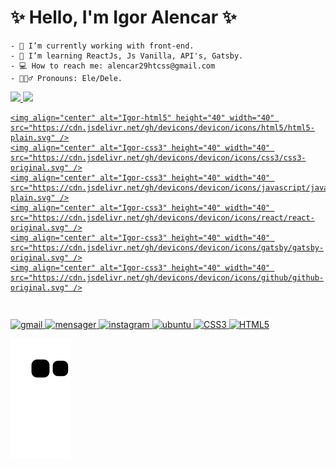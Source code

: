 <h1>✨ Hello, I'm Igor Alencar ✨</h1>


  
<div>
    
    - 🤖 I’m currently working with front-end.
    - 🧠 I’m learning ReactJs, Js Vanilla, API's, Gatsby.
    - 💻 How to reach me: alencar29htcss@gmail.com
    - 🙋🏻‍♂️ Pronouns: Ele/Dele.
      
</div>

<div style="display: flex">
  <a href="https://github.com/Al3ncar">
  <img src="https://github-readme-stats.vercel.app/api?username=Al3ncar&show_icons=true&theme=github_dark&include_all_commits=true&count_privado=true"  height="150">
  <img height="150em" src="https://github-readme-stats.vercel.app/api/top-langs/?username=Al3ncar&layout=compact&langs_count=18&theme=github_dark"/> 
</div>
  
<div style="display: flex">
  
    <img align="center" alt="Igor-html5" height="40" width="40" src="https://cdn.jsdelivr.net/gh/devicons/devicon/icons/html5/html5-plain.svg" />
    <img align="center" alt="Igor-css3" height="40" width="40" src="https://cdn.jsdelivr.net/gh/devicons/devicon/icons/css3/css3-original.svg" />
    <img align="center" alt="Igor-css3" height="40" width="40" src="https://cdn.jsdelivr.net/gh/devicons/devicon/icons/javascript/javascript-plain.svg" />
    <img align="center" alt="Igor-css3" height="40" width="40" src="https://cdn.jsdelivr.net/gh/devicons/devicon/icons/react/react-original.svg" />
    <img align="center" alt="Igor-css3" height="40" width="40" src="https://cdn.jsdelivr.net/gh/devicons/devicon/icons/gatsby/gatsby-original.svg" />
    <img align="center" alt="Igor-css3" height="40" width="40" src="https://cdn.jsdelivr.net/gh/devicons/devicon/icons/github/github-original.svg" />
   
  
</div>
  
##

<div> 
  
  <img src="https://img.shields.io/badge/Gmail-D14836?style=for-the-badge&logo=gmail&logoColor=white" alt="gmail">
  <img src="https://img.shields.io/badge/Messenger-00B2FF?style=for-the-badge&logo=messenger&logoColor=white" alt="mensager">
  <img src="https://img.shields.io/badge/Instagram-E4405F?style=for-the-badge&logo=instagram&logoColor=white" alt="instagram">
  <img src="https://img.shields.io/badge/Ubuntu-E95420?style=for-the-badge&logo=ubuntu&logoColor=white" alt="ubuntu">
  <img src="https://img.shields.io/badge/CSS3-1572B6?style=for-the-badge&logo=css3&logoColor=white" alt="CSS3">
  <img src="https://img.shields.io/badge/HTML5-E34F26?style=for-the-badge&logo=html5&logoColor=white" alt="HTML5">
 
   ![Snake animation](https://github.com/Al3ncar/Al3ncar/blob/output/github-contribution-grid-snake.svg)
  
</div>
  
  
